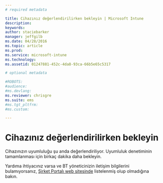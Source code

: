 ```yaml
---
# required metadata

title: Cihazınız değerlendirilirken bekleyin | Microsoft Intune
description:
keywords:
author: staciebarker
manager: jeffgilb
ms.date: 04/28/2016
ms.topic: article
ms.prod:
ms.service: microsoft-intune
ms.technology:
ms.assetid: 01247881-452c-4da8-93ca-66b5e65c5317

# optional metadata

#ROBOTS:
#audience:
#ms.devlang:
ms.reviewer: chrisgre 
ms.suite: ems
#ms.tgt_pltfrm:
#ms.custom:

---
```


# Cihazınız değerlendirilirken bekleyin
Cihazınızın uyumluluğu şu anda değerlendiriliyor. Uyumluluk denetiminin tamamlanması için birkaç dakika daha bekleyin.

Yardıma ihtiyacınız varsa ve BT yöneticinizin iletişim bilgilerini bulamıyorsanız, [Şirket Portalı web sitesinde](http://portal.manage.microsoft.com) listelenmiş olup olmadığına bakın.



<!--HONumber=Jun16_HO1-->


